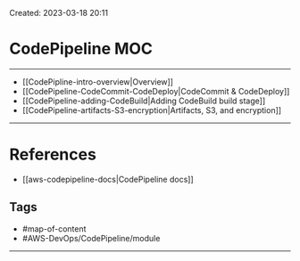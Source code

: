 Created: 2023-03-18 20:11
# CodePipeline MOC
---
- [[CodePipline-intro-overview|Overview]]
- [[CodePipeline-CodeCommit-CodeDeploy|CodeCommit & CodeDeploy]]
- [[CodePipeline-adding-CodeBuild|Adding CodeBuild build stage]]
- [[CodePipeline-artifacts-S3-encryption|Artifacts, S3, and encryption]]

---
# References
- [[aws-codepipeline-docs|CodePipeline docs]]

## Tags
- #map-of-content 
- #AWS-DevOps/CodePipeline/module 
---